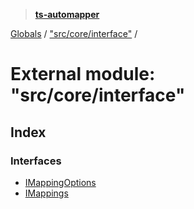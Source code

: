 > **[ts-automapper](../README.md)**

[Globals](../globals.md) / ["src/core/interface"](_src_core_interface_.md) /

# External module: "src/core/interface"

## Index

### Interfaces

* [IMappingOptions](../interfaces/_src_core_interface_.imappingoptions.md)
* [IMappings](../interfaces/_src_core_interface_.imappings.md)
